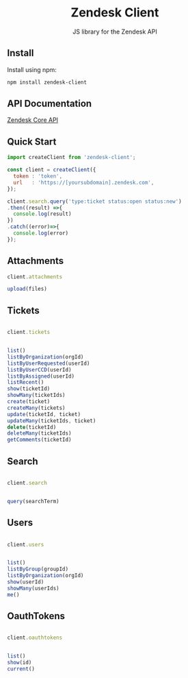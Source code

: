 <div align="center">
  <h1>Zendesk Client</h1>
  <p>
    JS library for the Zendesk API
  </p>
</div>


## Install

Install using npm:
```bash
npm install zendesk-client
```

## API Documentation

[Zendesk Core API](https://developer.zendesk.com/rest_api/docs/core/introduction)

## Quick Start

```js
import createClient from 'zendesk-client';

const client = createClient({
  token : 'token',
  url   : 'https://[yoursubdomain].zendesk.com',
});

client.search.query('type:ticket status:open status:new')
.then((result) =>{
  console.log(result)
})
.catch((error)=>{
  console.log(error)
});

```

## Attachments

```js
client.attachments
```

```js
upload(files)

```

## Tickets

```js

client.tickets

```

```js

list()
listByOrganization(orgId)
listByUserRequested(userId)
listByUserCCD(userId)
listByAssigned(userId)
listRecent()
show(ticketId)
showMany(ticketIds)
create(ticket)
createMany(tickets)
update(ticketId, ticket)
updateMany(ticketIds, ticket)
delete(ticketId)
deleteMany(ticketIds)
getComments(ticketId)

```


## Search

```js

client.search

```

```js

query(searchTerm)

```

## Users

```js

client.users

```

```js

list()
listByGroup(groupId)
listByOrganization(orgId)
show(userId)
showMany(userIds)
me()

```

## OauthTokens

```js

client.oauthtokens

```

```js

list()
show(id)
current()

```